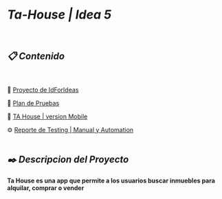 
 <h1 align="left"><em>Ta-House | Idea 5</em></h1>

 <br />

 <!-- ![logo](https://user-images.githubusercontent.com/86979361/198842663-82f943bc-53a8-4e45-a4b5-2de48b80af1b.jpg) -->

<h2 align="left"><em>📋 Contenido </em></h2>
<br />

📌 [Proyecto de IdForIdeas](https://drive.google.com/file/d/1X7tHO7CpUHDNBqgOVyzlZqUOdyPzViTh/view)
<br /> 

📌 [Plan de Pruebas ](https://docs.google.com/document/d/1dUFPsR8bqabMhBHuJoDZJEjY0QTFLXMIijpkcEeTWhU/edit)
<br />

📌 [TA House | version Mobile](https://dev.tahouse.casa/) 
<br />

⚙️ [Reporte de Testing | Manual y Automation](https://tahouse-casa.github.io/tahouse-testing/docs/downloads/inicio.html)
<br />
<br />

<!-- <h2 align="left"><em>📋 Datos CP </em></h2>

- ### <em>Sprint N°1</em>⚙️

 - [Resumen de Casos de Pruebas Ejecutados - Google 📘Docs](https://docs.google.com/document/d/1Xx8sjieOoW9J3KxGvVvh4f9f_67qTRfVkMO4sOdOIc0/edit)
 - [Detalle Casos de Pruebas Ejecutados - Google 📗sheet](https://docs.google.com/spreadsheets/d/1AFWnSNzIHXbe13HhTuA2pnjD-wAlpQRj3usGxob2w0g/edit#gid=0)
 - [Reporte de Bugs - Google 📘Docs](https://docs.google.com/document/d/1ZPlk6z2-uWW_8OKjQq3M5jGCeLHwVqpxGv6tzIipkL8/edit)
 - [Detalle Casos de Pruebas Ejecutados en Automation - Cypress.io | Mochawesome | Postman | Newman](https://tahouse-casa.github.io/tahouse-testing/)
<br />
<br />

<h2 align="left"><em>📋 Datos CP </em></h2>

- ### <em>Sprint N°2</em>⚙️

 - [Resumen de Casos de Pruebas Ejecutados - Google 📘Docs](https://docs.google.com/document/d/1swu6-Kf0pOFIvucHaunRuRRTVjcrJhYLPK_FneTG3C4/edit)
 - [Detalle Casos de Pruebas Ejecutados - Google 📗sheet](https://docs.google.com/spreadsheets/d/1XtMFKw-h3ncpF6JtCZXiSvVU7kMd-zShZZRmQg61_Jc/edit#gid=0)
 - [Reporte de Bugs - Google 📘Docs](https://docs.google.com/document/d/1mSHnxoNlqpAGk8XyI00CNfr9uDr0S0aY8IcSiLzEADA/edit)
 - [Detalle Casos de Pruebas Ejecutados en Automation - Cypress.io | Mochawesome | Postman | Newman](https://tahouse-casa.github.io/tahouse-testing/)
 - [Pruebas en Apis - Postman](https://blue-firefly-829336.postman.co/workspace/Idea-5---Bonpland~ed56c536-aed7-45f3-95bd-109b482da220/collection/22531503-08c7d3df-d134-46bf-914c-b7b224e3dd3d?action=share&creator=22531503)
<br />
<br /> -->


<h2 align="left"><em>✒️ Descripcion del Proyecto</em></h2>
<h4 align="left">Ta House es una app que permite a los usuarios buscar inmuebles para alquilar, comprar o vender </h4>



